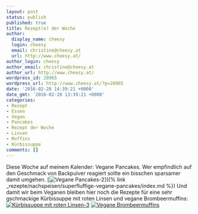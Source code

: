```yaml
---
layout: post
status: publish
published: true
title: Rezept(e) der Woche
author:
  display_name: cheesy
  login: cheesy
  email: christine@cheesy.at
  url: http://www.cheesy.at/
author_login: cheesy
author_email: christine@cheesy.at
author_url: http://www.cheesy.at/
wordpress_id: 28965
wordpress_url: http://www.cheesy.at/?p=28965
date: '2016-02-28 14:39:21 +0000'
date_gmt: '2016-02-28 13:39:21 +0000'
categories:
- Rezept
- Essen
- Vegan
- Pancakes
- Rezept der Woche
- Linsen
- Muffins
- Kürbissuppe
comments: []
---
```

Diese Woche auf meinem Kalender: Vegane Pancakes. Wer empfindlich auf den Geschmack von Backpulver reagiert sollte ein bisschen sparsamer damit umgehen.
[![Vegane Pancakes-2](http://www.cheesy.at/wp-content/uploads/Vegane-Pancakes-2.jpg)]({% link _rezepte/nachspeisen/superfluffige-vegane-pancakes/index.md %})
Und damit wir beim Veganen bleiben hier noch die Rezepte für eine sehr gschmackige Kürbissuppe mit roten Linsen und vegane Brombeermuffins:
[![Kürbissuppe mit roten Linsen-3](http://www.cheesy.at/wp-content/uploads/Kürbissuppe-mit-roten-Linsen-3.jpg)](http://www.cheesy.at/rezepte/vorspeisen-und-suppen/kurbissuppe-mit-roten-linsen/)
[![Vegane Brombeermuffins](http://www.cheesy.at/wp-content/uploads/Vegane-Brombeermuffins.jpg)](http://www.cheesy.at/rezepte/kuchen-und-torten/vegane-brombeermuffins/)
